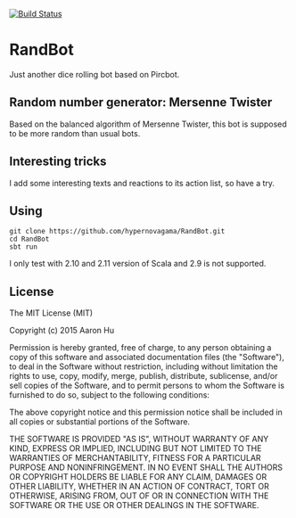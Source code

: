 [![Build Status](https://travis-ci.org/hypernovagama/RandBot.svg?branch=master)](https://travis-ci.org/hypernovagama/RandBot)
# RandBot
Just another dice rolling bot based on Pircbot.

## Random number generator: Mersenne Twister
Based on the balanced algorithm of Mersenne Twister, this bot is supposed to be more random than usual bots.

## Interesting tricks
I add some interesting texts and reactions to its action list, so have a try.

## Using
```
git clone https://github.com/hypernovagama/RandBot.git
cd RandBot
sbt run
```
I only test with 2.10 and 2.11 version of Scala and 2.9 is not supported.

## License
The MIT License (MIT)

Copyright (c) 2015 Aaron Hu

Permission is hereby granted, free of charge, to any person obtaining a copy
of this software and associated documentation files (the "Software"), to deal
in the Software without restriction, including without limitation the rights
to use, copy, modify, merge, publish, distribute, sublicense, and/or sell
copies of the Software, and to permit persons to whom the Software is
furnished to do so, subject to the following conditions:

The above copyright notice and this permission notice shall be included in
all copies or substantial portions of the Software.

THE SOFTWARE IS PROVIDED "AS IS", WITHOUT WARRANTY OF ANY KIND, EXPRESS OR
IMPLIED, INCLUDING BUT NOT LIMITED TO THE WARRANTIES OF MERCHANTABILITY,
FITNESS FOR A PARTICULAR PURPOSE AND NONINFRINGEMENT. IN NO EVENT SHALL THE
AUTHORS OR COPYRIGHT HOLDERS BE LIABLE FOR ANY CLAIM, DAMAGES OR OTHER
LIABILITY, WHETHER IN AN ACTION OF CONTRACT, TORT OR OTHERWISE, ARISING FROM,
OUT OF OR IN CONNECTION WITH THE SOFTWARE OR THE USE OR OTHER DEALINGS IN
THE SOFTWARE.
